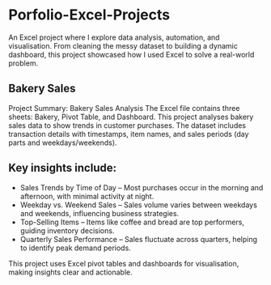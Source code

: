 # Porfolio-Excel-Projects
An Excel project where I explore data analysis, automation, and visualisation. From cleaning the messy dataset to building a dynamic dashboard, this project showcased how I used Excel to solve a real-world problem. 

## Bakery Sales
Project Summary: Bakery Sales Analysis
The Excel file contains three sheets: Bakery, Pivot Table, and Dashboard.
This project analyses bakery sales data to show trends in customer purchases. The dataset includes transaction details with timestamps, item names, and sales periods (day parts and weekdays/weekends). 
## Key insights include:
- Sales Trends by Time of Day – Most purchases occur in the morning and afternoon, with minimal activity at night.
- Weekday vs. Weekend Sales – Sales volume varies between weekdays and weekends, influencing business strategies.
- Top-Selling Items – Items like coffee and bread are top performers, guiding inventory decisions.
- Quarterly Sales Performance – Sales fluctuate across quarters, helping to identify peak demand periods.

This project uses Excel pivot tables and dashboards for visualisation, making insights clear and actionable.
